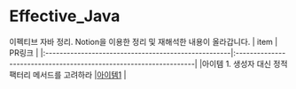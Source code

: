 # Effective_Java
이펙티브 자바 정리. Notion을 이용한 정리 및 재해석한 내용이 올라갑니다.
| item                                                | PR링크                                                              |
|:----------------------------------------------------|:------------------------------------------------------------------|
|아이템 1. 생성자 대신 정적 팩터리 메서드를 고려하라      |[아이템1](https://local-radon-9e4.notion.site/1-1243e9f86f748068a272fe1eb0ace4e0) |
